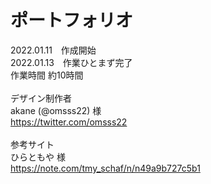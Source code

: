 # ポートフォリオ
2022.01.11　作成開始<br>
2022.01.13　作業ひとまず完了<br>
作業時間 約10時間<br>
<br>
デザイン制作者<br>
akane (@omsss22) 様<br>
https://twitter.com/omsss22<br>
<br>
参考サイト<br>
ひらともや 様<br>
https://note.com/tmy_schaf/n/n49a9b727c5b1
